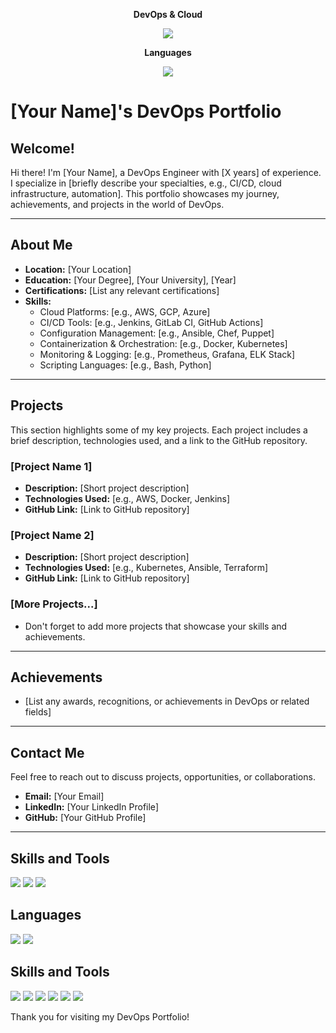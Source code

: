 <p align="center">
  <strong>DevOps & Cloud</strong>
</p>
<p align="center">
  <a href="https://skillicons.dev">
    <img src="https://skillicons.dev/icons?i=git,docker,kubernetes,jenkins,ansible,terraform,aws" />
  </a>
</p>

<p align="center">
  <strong>Languages</strong>
</p>
<p align="center">
  <a href="https://skillicons.dev">
    <img src="https://skillicons.dev/icons?i=c,cpp,java,py,bash,linux,ubuntu" />
  </a>
</p>


# [Your Name]'s DevOps Portfolio

## Welcome!
Hi there! I'm [Your Name], a DevOps Engineer with [X years] of experience. I specialize in [briefly describe your specialties, e.g., CI/CD, cloud infrastructure, automation]. This portfolio showcases my journey, achievements, and projects in the world of DevOps.

---

## About Me
- **Location:** [Your Location]
- **Education:** [Your Degree], [Your University], [Year]
- **Certifications:** [List any relevant certifications]
- **Skills:** 
  - Cloud Platforms: [e.g., AWS, GCP, Azure]
  - CI/CD Tools: [e.g., Jenkins, GitLab CI, GitHub Actions]
  - Configuration Management: [e.g., Ansible, Chef, Puppet]
  - Containerization & Orchestration: [e.g., Docker, Kubernetes]
  - Monitoring & Logging: [e.g., Prometheus, Grafana, ELK Stack]
  - Scripting Languages: [e.g., Bash, Python]

---

## Projects
This section highlights some of my key projects. Each project includes a brief description, technologies used, and a link to the GitHub repository.

### [Project Name 1]
- **Description:** [Short project description]
- **Technologies Used:** [e.g., AWS, Docker, Jenkins]
- **GitHub Link:** [Link to GitHub repository]

### [Project Name 2]
- **Description:** [Short project description]
- **Technologies Used:** [e.g., Kubernetes, Ansible, Terraform]
- **GitHub Link:** [Link to GitHub repository]

### [More Projects...]
- Don't forget to add more projects that showcase your skills and achievements.

---

## Achievements
- [List any awards, recognitions, or achievements in DevOps or related fields]

---

## Contact Me
Feel free to reach out to discuss projects, opportunities, or collaborations.
- **Email:** [Your Email]
- **LinkedIn:** [Your LinkedIn Profile]
- **GitHub:** [Your GitHub Profile]


---

## Skills and Tools
![](https://img.shields.io/badge/Cloud-AWS-orange) ![](https://img.shields.io/badge/CI%2FCD-GitHub_Actions-blue) ![](https://img.shields.io/badge/Container-Docker-blue)

## Languages
![](https://img.shields.io/badge/Scripting-Bash-green) ![](https://img.shields.io/badge/Scripting-Python-blue)
## Skills and Tools
![](https://img.shields.io/badge/Cloud-AWS-orange)
![](https://img.shields.io/badge/CI%2FCD-GitHub_Actions-blue)
![](https://img.shields.io/badge/Container-Docker-blue)
![](https://img.shields.io/badge/Orchestration-Kubernetes-lightblue)
![](https://img.shields.io/badge/Language-C%2FC%2B%2B-blue)
![](https://img.shields.io/badge/Language-Java-red)




Thank you for visiting my DevOps Portfolio!

